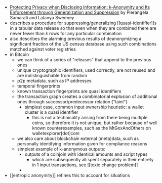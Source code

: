 - [Protecting Privacy when Disclosing Information: k-Anonymity and Its Enforcement through Generalization and Suppression](https://dataprivacylab.org/dataprivacy/projects/kanonymity/paper3.pdf) by Pierangela Samarati and Latanya Sweeney
- describes a procedure for suppressing/generalizing [[quasi-identifier]]s in a tabular data release so that even when they are combined there are never fewer than $k$ rows for any particular combination
- also describes the alarming previous results of deanonymizing a significant fraction of the US census database using such combinations matched against voter registries
- in Bitcoin
	- we can think of a series of "releases" that append to the previous ones
	- unique cryptographic identifiers, used correctly, are not reused and are indistinguishable from random
	- p2p metadata, such as IP addresses
	- temporal fingerprints
	- known transaction fingerprints are quasi identifiers
	- the transaction graph creates a combinatorial explosion of additional ones through successor/predecessor relation ("taint")
		- simplest case, common input ownership heuristic: a wallet cluster is a quasi identifier
			- this is not a technicality arising from there being multiple coins, so therefore it is not unique, but rather because of well known counterexamples, such as the MtGoxAndOthers on walletexplorer[dot]com
	- we also care about blockchain external (meta)data, such as personally identifying information given for compliance reasons
	- simplest example of k-anonymous outputs:
		- outputs of a coinjoin with identical amounts and script types
			- which are subsequently all spent separately in their entirety in 1 input transactions, see [[toxic change problem]]
		-
- [[entropic anonymity]] refines this to account for situations